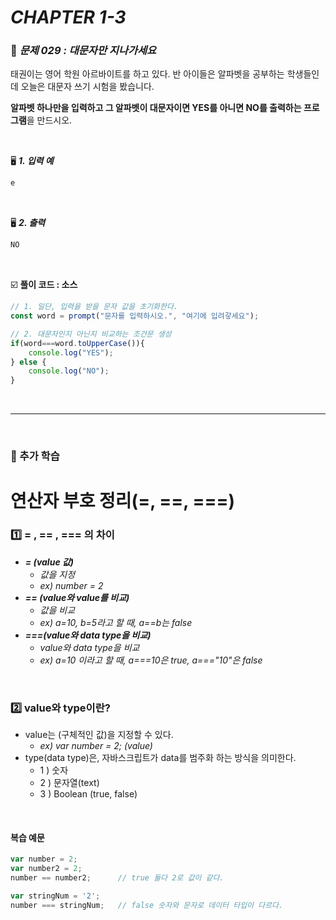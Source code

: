 # _CHAPTER 1-3_

###  :pencil: ​_문제 029 :  대문자만 지나가세요_

태권이는 영어 학원 아르바이트를 하고 있다. 반 아이들은 알파벳을 공부하는 학생들인데 오늘은 대문자 쓰기 시험을 봤습니다.

**알파벳 하나만을 입력하고 그 알파벳이 대문자이면 YES를 아니면 NO를 출력하는 프로그램**을 만드시오.

<br>

:desktop_computer: ***1. 입력 예***

```javascript
e
```

<br>

:desktop_computer: ***2. 출력***

```javascript
NO
```

<br>

:ballot_box_with_check: **풀이 코드  : 소스**

```javascript
// 1. 일단, 입력을 받을 문자 값을 초기화한다.
const word = prompt("문자를 입력하시오.", "여기에 입려갛세요");

// 2. 대문자인지 아닌지 비교하는 조건문 생성
if(word===word.toUpperCase()){
    console.log("YES");
} else {
    console.log("NO");
}
```

<br>

---

<br>

### :diamond_shape_with_a_dot_inside: 추가 학습

# 연산자 부호 정리(=, ==, ===)

### :one: = , == , === 의 차이

- ***= (value 값)*** 
  - _값을 지정_
  - _ex) number = 2_
- ***== (value와 value를 비교)***
  - _값을 비교_
  - _ex) a=10, b=5라고 할 때, a==b는 false_
- ***===(value와 data type을 비교)***
  - _value와 data type을 비교_
  - _ex) a=10 이라고 할 때, a===10은 true, a==="10"은 false_

<br>

### :two: value와 type이란?

- value는 (구체적인 값)을 지정할 수 있다.
  - _ex) var number = 2; (value)_
- type(data type)은, 자바스크립트가 data를 범주화 하는 방식을 의미한다.
  - 1 ) 숫자
  - 2 ) 문자열(text)
  - 3 ) Boolean (true, false)

<br>

#### 복습 예문

```javascript
var number = 2;
var number2 = 2;
number == number2; 		// true 둘다 2로 값이 같다.

var stringNum = '2';
number === stringNum;	// false 숫자와 문자로 데이터 타입이 다르다.
```

